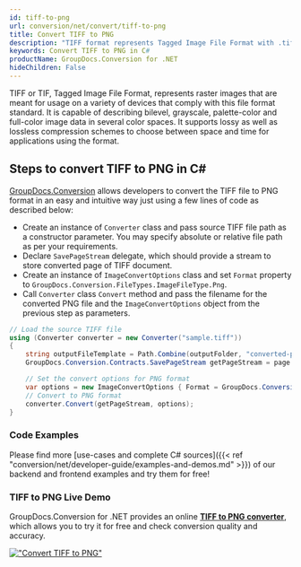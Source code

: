 ```yaml
---
id: tiff-to-png
url: conversion/net/convert/tiff-to-png
title: Convert TIFF to PNG
description: "TIFF format represents Tagged Image File Format with .tiff extension. Learn how to convert TIFF to PNG file programmatically in C# language using GroupDocs.Conversion for .NET library."
keywords: Convert TIFF to PNG in C#
productName: GroupDocs.Conversion for .NET
hideChildren: False
---
```


TIFF or TIF, Tagged Image File Format, represents raster images that are meant for usage on a variety of devices that comply with this file format standard. It is capable of describing bilevel, grayscale, palette-color and full-color image data in several color spaces. It supports lossy as well as lossless compression schemes to choose between space and time for applications using the format.

## Steps to convert TIFF to PNG in C#

[GroupDocs.Conversion](https://products.groupdocs.com/conversion/net) allows developers to convert the TIFF file to PNG format in an easy and intuitive way just using a few lines of code as described below:

* Create an instance of `Converter` class and pass source TIFF file path as a constructor parameter. You may specify absolute or relative file path as per your requirements. 
* Declare `SavePageStream` delegate, which should provide a stream to store converted page of TIFF document.
* Create an instance of `ImageConvertOptions` class and set `Format` property to `GroupDocs.Conversion.FileTypes.ImageFileType.Png`.
* Call `Converter` class `Convert` method and pass the filename for the converted PNG file and the `ImageConvertOptions` object from the previous step as parameters.

```csharp
// Load the source TIFF file
using (Converter converter = new Converter("sample.tiff"))
{
    string outputFileTemplate = Path.Combine(outputFolder, "converted-page-{0}.png");
    GroupDocs.Conversion.Contracts.SavePageStream getPageStream = page => new FileStream(string.Format(outputFileTemplate, page), FileMode.Create);

    // Set the convert options for PNG format
    var options = new ImageConvertOptions { Format = GroupDocs.Conversion.FileTypes.ImageFileType.Png };   
    // Convert to PNG format
    converter.Convert(getPageStream, options);
}
```

### Code Examples

Please find more [use-cases and complete C# sources]({{< ref "conversion/net/developer-guide/examples-and-demos.md" >}}) of our backend and frontend examples and try them for free!

### TIFF to PNG Live Demo

GroupDocs.Conversion for .NET provides an online [**TIFF to PNG converter**](https://products.groupdocs.app/conversion/tiff-to-png), which allows you to try it for free and check conversion quality and accuracy.

[!["Convert TIFF to PNG"](conversion/net/images/convert-to-png/convert-tiff-to-png.png)](https://products.groupdocs.app/conversion/tiff-to-png)